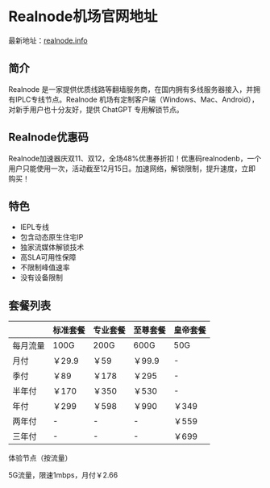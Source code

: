 # Realnode机场官网地址

最新地址：[realnode.info](https://m.realnode.app/index.php#/register?code=Gyvyltkm)

## 简介

Realnode 是一家提供优质线路等翻墙服务商，在国内拥有多线服务器接入，并拥有IPLC专线节点。Realnode 机场有定制客户端（Windows、Mac、Android），对新手用户也十分友好，提供 ChatGPT 专用解锁节点。

## Realnode优惠码

Realnode加速器庆双11、双12，全场48%优惠券折扣！优惠码realnodenb，一个用户只能使用一次，活动截至12月15日。加速网络，解锁限制，提升速度，立即购买！

## 特色

* IEPL专线
* 包含动态原生住宅IP
* 独家流媒体解锁技术
* 高SLA可用性保障
* 不限制峰值速率
* 没有设备限制

## 套餐列表

||标准套餐|专业套餐|至尊套餐|皇帝套餐|
|----|----|----|----|----|
|每月流量|100G|200G|600G|50G|
|月付|￥29.9|￥59|￥99.9|-|
|季付|￥89|￥178|￥295|-|
|半年付|￥170|￥350|￥530|-|
|年付|￥299|￥598|￥990|￥349|
|两年付|-|-|-|￥559|
|三年付|-|-|-|￥699|

体验节点（按流量）

5G流量，限速1mbps，月付￥2.66
